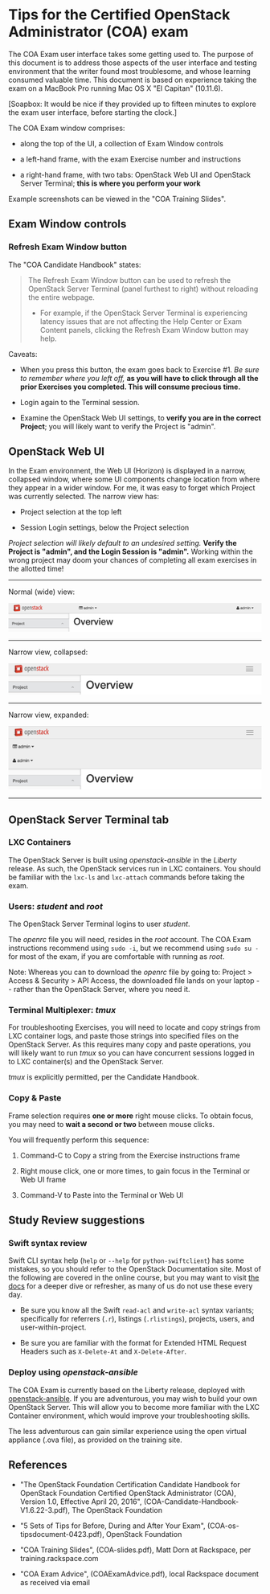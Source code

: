 # Tips for the Certified OpenStack Administrator (COA) exam

The COA Exam user interface takes some getting used to. The purpose of this document is to address those aspects of the user interface and testing environment that the writer found most troublesome, and whose learning consumed valuable time. This document is based on experience taking the exam on a MacBook Pro running Mac OS X "El Capitan" (10.11.6).

[Soapbox: It would be nice if they provided up to fifteen minutes to explore
the exam user interface, before starting the clock.]

The COA Exam window comprises:

* along the top of the UI, a collection of Exam Window controls

* a left-hand frame, with the exam Exercise number and instructions

* a right-hand frame, with two tabs: OpenStack Web UI and OpenStack Server Terminal; **this is where you perform your work**

Example screenshots can be viewed in the "COA Training Slides".

## Exam Window controls

### Refresh Exam Window button

The "COA Candidate Handbook" states:

> The Refresh Exam Window button can be used to refresh the OpenStack Server Terminal (panel furthest to right) without reloading the entire webpage.
>
>* For example, if the OpenStack Server Terminal is experiencing latency issues that are not affecting the Help Center or Exam Content panels, clicking the Refresh Exam Window button may help.

Caveats:

* When you press this button, the exam goes back to Exercise #1. _Be sure to remember where you left off,_ **as you will have to click through all the prior Exercises you completed. This will consume precious time.**

* Login again to the Terminal session.

* Examine the OpenStack Web UI settings, to **verify you are in the correct Project**; you will likely want to verify the Project is "admin".

## OpenStack Web UI

In the Exam environment, the Web UI (Horizon) is displayed in a narrow, collapsed window, where some UI components change location from where they appear in a wider window. For me, it was easy to forget which Project was currently selected. The narrow view has:

* Project selection at the top left

* Session Login settings, below the Project selection

_Project selection will likely default to an undesired setting._ **Verify the Project is "admin", and the Login Session is "admin".** Working within the wrong project may doom your chances of completing all exam exercises in the allotted time!

___
Normal (wide) view:

![Normal (wide) view](horizon-normal.png)

___
Narrow view, collapsed:

![Narrow view, collapsed](horizon-narrow-collapsed.png)

___
Narrow view, expanded:

![Narrow view](horizon-narrow.png)

___
## OpenStack Server Terminal tab

### LXC Containers

The OpenStack Server is built using _openstack-ansible_ in the _Liberty_ release. As such, the OpenStack services run in LXC containers. You should be familiar with the `lxc-ls` and `lxc-attach` commands before taking the exam.

### Users: _student_ and _root_

The OpenStack Server Terminal logins to user _student_.

The _openrc_ file you will need, resides in the _root_ account. The COA Exam instructions recommend using `sudo -i`, but we recommend using `sudo su -` for most of the exam, if you are comfortable with running as _root_.

Note: Whereas you can to download the _openrc_ file by going to: Project > Access & Security > API Access, the downloaded file lands on your laptop -- rather than the OpenStack Server, where you need it.

### Terminal Multiplexer: _tmux_

For troubleshooting Exercises, you will need to locate and copy strings from LXC container logs, and paste those strings into specified files on the OpenStack Server. As this requires many copy and paste operations, you will likely want to run _tmux_ so you can have concurrent sessions logged in to LXC container(s) and the OpenStack Server.

_tmux_ is explicitly permitted, per the Candidate Handbook.

### Copy & Paste

Frame selection requires **one or more** right mouse clicks. To obtain focus, you may need to **wait a second or two** between mouse clicks.

You will frequently perform this sequence:

1. Command-C to Copy a string from the Exercise instructions frame

1. Right mouse click, one or more times, to gain focus in the Terminal or Web UI frame

1. Command-V to Paste into the Terminal or Web UI

## Study Review suggestions

### Swift syntax review

Swift CLI syntax help (`help` or `--help` for `python-swiftclient`) has some mistakes, so you should refer to the OpenStack Documentation site.  Most of the following are covered in the online course, but you may want to visit [the docs](docs.openstack.org) for a deeper dive or refresher, as many of us do not use these every day.

* Be sure you know all the Swift `read-acl` and `write-acl` syntax variants; specifically for referrers (`.r`), listings (`.rlistings`), projects, users, and user-within-project.

* Be sure you are familiar with the format for Extended HTML Request Headers such as `X-Delete-At` and `X-Delete-After`.

### Deploy using _openstack-ansible_

The COA Exam is currently based on the Liberty release, deployed with [openstack-ansible](https://github.com/openstack/openstack-ansible). If you are adventurous, you may wish to build your own OpenStack Server. This will allow you to become more familiar with the LXC Container environment, which would improve your troubleshooting skills.

The less adventurous can gain similar experience using the open virtual appliance (.ova file), as provided on the training site.

## References

* "The OpenStack Foundation Certification Candidate Handbook for OpenStack Foundation Certified OpenStack Administrator (COA), Version 1.0, Effective April 20, 2016", (COA-Candidate-Handbook-V1.6.22-3.pdf), The OpenStack Foundation

* "5 Sets of Tips for Before, During and After Your Exam", (COA-os-tipsdocument-0423.pdf), OpenStack Foundation

* "COA Training Slides", (COA-slides.pdf), Matt Dorn at Rackspace, per training.rackspace.com

* "COA Exam Advice", (COAExamAdvice.pdf), local Rackspace document as received via email
